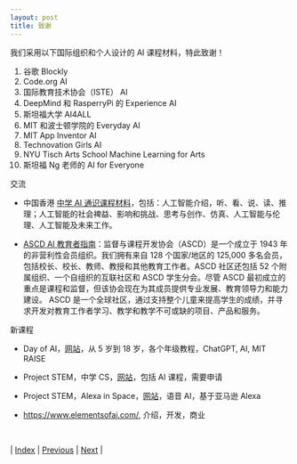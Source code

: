```yaml
---
layout: post
title: 致谢
---
```


我们采用以下国际组织和个人设计的 AI 课程材料，特此致谢！

1. 谷歌 Blockly
2. Code.org AI
3. 国际教育技术协会（ISTE） AI
7. DeepMind 和 RasperryPi 的 Experience AI
6. 斯坦福大学 AI4ALL
8. MIT 和波士顿学院的 Everyday AI
4. MIT App Inventor AI
5. Technovation Girls AI
6. NYU Tisch Arts School Machine Learning for Arts
7. 斯坦福 Ng 老师的 AI for Everyone

交流

- 中国香港 [中学 AI 通识课程材料](https://cuhkjc-aiforfuture.hk/index.php/ai-teaching-and-learning-pack-cn/)，包括：人工智能介绍，听、看、说、读、推理；人工智能的社会裨益、影响和挑战、思考与创作、仿真、人工智能与伦理、人工智能及未来工作。

- [ASCD AI 教育者指南](https://information.ascd.org/artificial-intelligence)：监督与课程开发协会（ASCD）是一个成立于 1943 年的非营利性会员组织。我们拥有来自 128 个国家/地区的 125,000 多名会员，包括校长、校长、教师、教授和其他教育工作者。ASCD 社区还包括 52 个附属组织、一个自组织的互联社区和 ASCD 学生分会。尽管 ASCD 最初成立的重点是课程和监督，但该协会现在为其成员提供专业发展、教育领导力和能力建设。 ASCD 是一个全球社区，通过支持整个儿童来提高学生的成绩，并寻求开发对教育工作者学习、教学和教学不可或缺的项目、产品和服务。

新课程

- Day of AI，[网站](https://www.dayofai.org/curriculum)，从 5 岁到 18 岁，各个年级教程，ChatGPT, AI, MIT RAISE

- Project STEM，中学 CS，[网站](https://projectstem.org/middle-school-cs)，包括 AI 课程，需要申请

- Project STEM，Alexa in Space，[网站](https://projectstem.org/alexainspace)，语音 AI，基于亚马逊 Alexa

- https://www.elementsofai.com/, 介绍，开发，商业

<br/>

| [Index](./) | [Previous](2-framework) | [Next](5-blockly) |
